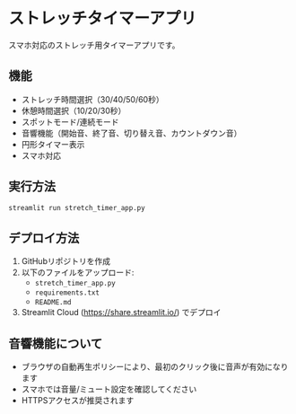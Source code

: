 # ストレッチタイマーアプリ

スマホ対応のストレッチ用タイマーアプリです。

## 機能
- ストレッチ時間選択（30/40/50/60秒）
- 休憩時間選択（10/20/30秒）
- スポットモード/連続モード
- 音響機能（開始音、終了音、切り替え音、カウントダウン音）
- 円形タイマー表示
- スマホ対応

## 実行方法

```bash
streamlit run stretch_timer_app.py
```

## デプロイ方法

1. GitHubリポジトリを作成
2. 以下のファイルをアップロード:
   - `stretch_timer_app.py`
   - `requirements.txt`
   - `README.md`
3. Streamlit Cloud (https://share.streamlit.io/) でデプロイ

## 音響機能について

- ブラウザの自動再生ポリシーにより、最初のクリック後に音声が有効になります
- スマホでは音量/ミュート設定を確認してください
- HTTPSアクセスが推奨されます